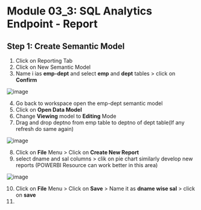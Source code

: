 # Module 03_3: SQL Analytics Endpoint - Report

## Step 1: Create Semantic Model
1. Click on Reporting Tab
2. Click on New Semantic Model
3. Name i ias **emp-dept** and select **emp** and **dept** tables > click on **Confirm**

![image](https://github.com/user-attachments/assets/a42a5d16-5ed2-4c04-b69c-4bd0d59545c2)

4. Go back to workspace open the emp-dept semantic model
5. Click on **Open Data Model**
6. Change **Viewing** model to **Editing** Mode
7. Drag and drop deptno from emp table to deptno of dept table(If any refresh do same again)

![image](https://github.com/user-attachments/assets/94195e6d-2ee4-4820-8b5c-84a7c7cd6c90)

8. Click on **File** Menu > Click on **Create New Report**
9. select dname and sal columns > clik on pie chart similarly develop new reports (POWERBI Resource can work better in this area)

![image](https://github.com/user-attachments/assets/71d068a5-d114-416b-b90e-e900961535c5)

10. Click on **File** Menu > Click on **Save** > Name it as **dname wise sal** > click on **save**
11. 
